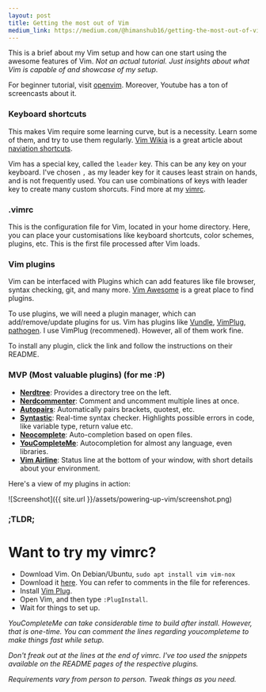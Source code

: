 ```yaml
---
layout: post
title: Getting the most out of Vim
medium_link: https://medium.com/@himanshub16/getting-the-most-out-of-vim-5cc35feef8e5#.gz4perowu
---
```


This is a brief about my Vim setup and how can one start using the awesome features of Vim.
*Not an actual tutorial. Just insights about what Vim is capable of and showcase of my setup*.

For beginner tutorial, visit [openvim](http://www.openvim.com/). Moreover, Youtube has a ton of screencasts about it.

### Keyboard shortcuts
This makes Vim require some learning curve, but is a necessity. Learn some of them, and try to use them regularly.
[Vim Wikia](http://vim.wikia.com/) is a great article about [naviation shortcuts](http://vim.wikia.com/wiki/All_the_right_moves).

Vim has a special key, called the `leader` key. This can be any key on your keyboard. I've chosen `,` as my leader key for it causes least strain on hands, and is not frequently used. You can use combinations of keys with leader key to create many custom shorcuts. Find more at my [vimrc](https://raw.githubusercontent.com/himanshub16/MyScripts/master/vimrc).

### .vimrc
This is the configuration file for Vim, located in your home directory. Here, you can place your customisations like keyboard shortcuts, color schemes, plugins, etc.
This is the first file processed after Vim loads.

### Vim plugins
Vim can be interfaced with Plugins which can add features like file browser, syntax checking, git, and many more.
[Vim Awesome](http://vimawesome.com) is a great place to find plugins.

To use plugins, we will need a plugin manager, which can add/remove/update plugins for us. Vim has plugins like [Vundle](https://github.com/VundleVim/Vundle.vim), [VimPlug](https://github.com/junegunn/vim-plug), [pathogen](https://github.com/tpope/vim-pathogen).
I use VimPlug (recommened). However, all of them work fine.

To install any plugin, click the link and follow the instructions on their README.

### MVP (Most valuable plugins) (for me :P)
* **[Nerdtree](https://github.com/scrooloose/nerdtree)**: Provides a directory tree on the left.
* **[Nerdcommenter](https://github.com/scrooloose/nerdcommenter)**: Comment and uncomment multiple lines at once.
* **[Autopairs](https://github.com/jiangmiao/auto-pairs)**: Automatically pairs brackets, quotest, etc.
* **[Syntastic](https://github.com/vim-syntastic/syntastic)**: Real-time syntax checker. Highlights possible errors in code, like variable type, return value etc.
* **[Neocomplete](https://github.com/Shougo/neocomplete.vim)**: Auto-completion based on open files.
* **[YouCompleteMe](https://github.com/Valloric/YouCompleteMe)**: Autocompletion for almost any language, even libraries.
* **[Vim Airline](https://github.com/vim-airline/vim-airline)**: Status line at the bottom of your window, with short details about your environment.

Here's a view of my plugins in action:

![Screenshot]({{ site.url }}/assets/powering-up-vim/screenshot.png)


### ;TLDR;
# Want to try my vimrc?
* Download Vim. On Debian/Ubuntu, `sudo apt install vim vim-nox`
* Download it [here](https://raw.githubusercontent.com/himanshub16/MyScripts/master/vimrc). You can refer to comments in the file for references.
* Install [Vim Plug](https://github.com/junegunn/vim-plug).
* Open Vim, and then type `:PlugInstall`.
* Wait for things to set up.

*YouCompleteMe can take considerable time to build after install. However, that is one-time. You can comment the lines regarding youcompleteme to make things fast while setup.*

*Don't freak out at the lines at the end of vimrc. I've too used the snippets available on the README pages of the respective plugins.*

*Requirements vary from person to person. Tweak things as you need.*
